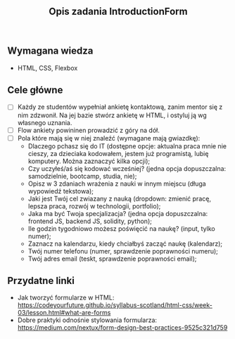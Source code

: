 <h2 align="center">Opis zadania IntroductionForm </h2>

<br>

## Wymagana wiedza

- HTML, CSS, Flexbox

## Cele główne

- [ ] Każdy ze studentów wypełniał ankietę kontaktową, zanim mentor się z nim zdzwonił. Na jej bazie stwórz ankietę w HTML, i ostyluj ją wg własnego uznania.
- [ ] Flow ankiety powininen prowadzić z góry na dół.
- [ ] Pola które mają się w niej znaleźć (wymagane mają gwiazdkę):
  - Dlaczego pchasz się do IT (dostępne opcje: aktualna praca mnie nie cieszy, za dzieciaka kodowałem, jestem już programistą, lubię komputery. Można zaznaczyć kilka opcji);
  - Czy uczyłeś/aś się kodować wcześniej? (jedna opcja dopuszczalna: samodzielnie, bootcamp, studia, nie);
  - Opisz w 3 zdaniach wrażenia z nauki w innym miejscu (długa wypowiedź tekstowa);
  - Jaki jest Twój cel zwiazany z nauką (dropdown: zmienić pracę, lepsza praca, rozwój w technologii, portfolio);
  - Jaka ma być Twoja specjalizacja? (jedna opcja dopuszczalna: frontend JS, backend JS, solidity, python);
  - Ile godzin tygodniowo możesz poświęcić na naukę? (input, tylko numer);
  - Zaznacz na kalendarzu, kiedy chciałbyś zacząć naukę (kalendarz);
  - Twój numer telefonu (numer, sprawdzenie poprawności numeru);
  - Twój adres email (teskt, sprawdzenie poprawności email);

## Przydatne linki

- Jak tworzyć formularze w HTML: <https://codeyourfuture.github.io/syllabus-scotland/html-css/week-03/lesson.html#what-are-forms>
- Dobre praktyki odnośnie stylowania formularza: <https://medium.com/nextux/form-design-best-practices-9525c321d759>
